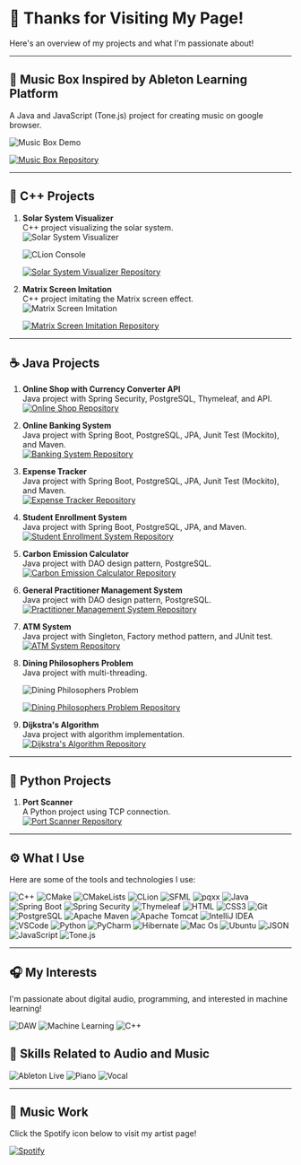# 👋 Thanks for Visiting My Page!

Here's an overview of my projects and what I'm passionate about!

---

## 🎵 **Music Box Inspired by Ableton Learning Platform**

A Java and JavaScript (Tone.js) project for creating music on google browser.

![Music Box Demo](https://github.com/user-attachments/assets/72b929a7-9bf9-493f-bdc6-9f05855fbe09) 

[![Music Box Repository](https://img.shields.io/badge/-View%20Repo-red?style=for-the-badge&logo=github)](https://github.com/chizuru-nina-yamauchi/Music_Box_Create_Your_Music_GroupWork)

---

## 🚀 **C++ Projects**

1. **Solar System Visualizer**  
   C++ project visualizing the solar system.  
   ![Solar System Visualizer](https://github.com/user-attachments/assets/a9d68a02-da6e-4133-8acc-762107fdbb60)

   ![CLion Console](https://github.com/user-attachments/assets/64b1eb05-b340-4707-a2bc-1eaea8484a7c)
    
   [![Solar System Visualizer Repository](https://img.shields.io/badge/-View%20Repo-blue?style=for-the-badge&logo=github)](https://github.com/chizuru-nina-yamauchi/Solar_System_Visualizer_Animation_Application)

1. **Matrix Screen Imitation**  
   C++ project imitating the Matrix screen effect.  
   ![Matrix Screen Imitation](https://github.com/user-attachments/assets/9f4ee58a-9197-4c9b-aedb-541684455630)

    [![Matrix Screen Imitation Repository](https://img.shields.io/badge/-View%20Repo-green?style=for-the-badge&logo=github)](https://github.com/chizuru-nina-yamauchi/Matrix_Screen)
   

---

## ☕ **Java Projects**

1. **Online Shop with Currency Converter API**  
   Java project with Spring Security, PostgreSQL, Thymeleaf, and API.  
   [![Online Shop Repository](https://img.shields.io/badge/-View%20Repo-orange?style=for-the-badge)](https://github.com/chizuru-nina-yamauchi/Online_Shop_WIth_Spring_Security_And_API)

2. **Online Banking System**  
   Java project with Spring Boot, PostgreSQL, JPA, Junit Test (Mockito), and Maven.  
   [![Banking System Repository](https://img.shields.io/badge/-View%20Repo-blue?style=for-the-badge)](https://github.com/chizuru-nina-yamauchi/Online_Banking_System_SpringBoot_Postgresql)

3. **Expense Tracker**  
   Java project with Spring Boot, PostgreSQL, JPA, Junit Test (Mockito), and Maven.  
   [![Expense Tracker Repository](https://img.shields.io/badge/-View%20Repo-green?style=for-the-badge)](https://github.com/chizuru-nina-yamauchi/Expense_Tracker_Application)

4. **Student Enrollment System**  
   Java project with Spring Boot, PostgreSQL, JPA, and Maven.  
   [![Student Enrollment System Repository](https://img.shields.io/badge/-View%20Repo-purple?style=for-the-badge)](https://github.com/chizuru-nina-yamauchi/Student_Enrollment_System)

5. **Carbon Emission Calculator**  
   Java project with DAO design pattern, PostgreSQL.  
   [![Carbon Emission Calculator Repository](https://img.shields.io/badge/-View%20Repo-orange?style=for-the-badge)](https://github.com/chizuru-nina-yamauchi/Carbon-Emission-Calculator)

6. **General Practitioner Management System**  
   Java project with DAO design pattern, PostgreSQL.  
   [![Practitioner Management System Repository](https://img.shields.io/badge/-View%20Repo-pink?style=for-the-badge)](https://github.com/chizuru-nina-yamauchi/-Pt.2-General-Practitioner-Management-System)

7. **ATM System**  
   Java project with Singleton, Factory method pattern, and JUnit test.  
   [![ATM System Repository](https://img.shields.io/badge/-View%20Repo-blue?style=for-the-badge)](https://github.com/chizuru-nina-yamauchi/Automated-Teller-Machine-ATM-System)

8. **Dining Philosophers Problem**  
   Java project with multi-threading.
   
   ![Dining Philosophers Problem](https://github.com/user-attachments/assets/1adc7626-be11-4b38-ae70-d7b001ea7a08)
   
   [![Dining Philosophers Problem Repository](https://img.shields.io/badge/-View%20Repo-green?style=for-the-badge)](https://github.com/chizuru-nina-yamauchi/Dining-Philosophers-Problem-Concurrency-Problem-multi-threading)

10. **Dijkstra's Algorithm**  
    Java project with algorithm implementation.  
   [![Dijkstra's Algorithm Repository](https://img.shields.io/badge/-View%20Repo-red?style=for-the-badge)](https://github.com/chizuru-nina-yamauchi/path-finding-algorithm)

---

## 🐍 **Python Projects**

1. **Port Scanner**  
   A Python project using TCP connection.  
   [![Port Scanner Repository](https://img.shields.io/badge/-View%20Repo-blue?style=for-the-badge)](https://github.com/chizuru-nina-yamauchi/Port_Scanner_with_IP_address)

---

## ⚙️ **What I Use**

Here are some of the tools and technologies I use:

![C++](https://img.shields.io/badge/C++-00599C?style=for-the-badge&logo=c%2B%2B&logoColor=white)
![CMake](https://img.shields.io/badge/CMake-064F8C?style=for-the-badge&logo=cmake&logoColor=white)
![CMakeLists](https://img.shields.io/badge/CMakeLists.txt-064F8C?style=for-the-badge&logo=cmake&logoColor=white)
![CLion](https://img.shields.io/badge/CLion-000000?style=for-the-badge&logo=clion&logoColor=white)
![SFML](https://img.shields.io/badge/SFML-8CC445?style=for-the-badge&logo=sfml&logoColor=white)
![pqxx](https://img.shields.io/badge/pqxx-4169E1?style=for-the-badge&logo=postgresql&logoColor=white)
![Java](https://img.shields.io/badge/java-%23ED8B00.svg?style=for-the-badge&logo=openjdk&logoColor=white)
![Spring Boot](https://img.shields.io/badge/Spring_Boot-F2F4F9?style=for-the-badge&logo=spring-boot)
![Spring Security](https://img.shields.io/badge/Spring_Security-6DB33F?style=for-the-badge&logo=Spring-Security&logoColor=white)
![Thymeleaf](https://img.shields.io/badge/Thymeleaf-%23005C0F.svg?style=for-the-badge&logo=Thymeleaf&logoColor=white)
![HTML](https://img.shields.io/badge/HTML5-E34F26?style=for-the-badge&logo=html5&logoColor=white)
![CSS3](https://img.shields.io/badge/CSS3-1572B6?style=for-the-badge&logo=css3&logoColor=white)
![Git](https://img.shields.io/badge/Git-F05032?style=for-the-badge&logo=git&logoColor=white)
![PostgreSQL](https://img.shields.io/badge/PostgreSQL-316192?style=for-the-badge&logo=postgresql&logoColor=white)
![Apache Maven](https://img.shields.io/badge/apache_maven-C71A36?style=for-the-badge&logo=apachemaven&logoColor=white)
![Apache Tomcat](https://img.shields.io/badge/apache%20tomcat-%23F8DC75.svg?style=for-the-badge&logo=apache-tomcat&logoColor=black)
![IntelliJ IDEA](https://img.shields.io/badge/IntelliJ_IDEA-000000.svg?style=for-the-badge&logo=intellij-idea&logoColor=white)
![VSCode](https://img.shields.io/badge/VSCode-0078D4?style=for-the-badge&logo=visual%20studio%20code&logoColor=white)
![Python](https://img.shields.io/badge/python-3670A0?style=for-the-badge&logo=python&logoColor=ffdd54)
![PyCharm](https://img.shields.io/badge/PyCharm-000000?style=for-the-badge&logo=pycharm&logoColor=white)
![Hibernate](https://img.shields.io/badge/Hibernate-59666C?style=for-the-badge&logo=Hibernate&logoColor=white)
![Mac Os](https://img.shields.io/badge/mac%20os-000000?style=for-the-badge&logo=apple&logoColor=white)
![Ubuntu](https://img.shields.io/badge/Ubuntu-E95420?style=for-the-badge&logo=ubuntu&logoColor=white)
![JSON](https://img.shields.io/badge/json-5E5C5C?style=for-the-badge&logo=json&logoColor=white)
![JavaScript](https://img.shields.io/badge/javascript-F7DF1E?style=for-the-badge&logo=javascript&logoColor=black)
![Tone.js](https://img.shields.io/badge/tone.js-F0DB4F?style=for-the-badge&logo=tone.js&logoColor=black)


---

## 🎧 **My Interests**

I'm passionate about digital audio, programming, and interested in machine learning!

![DAW](https://img.shields.io/badge/DAW-000000?style=for-the-badge&logo=audiomack&logoColor=white)
![Machine Learning](https://img.shields.io/badge/Machine_Learning-FF6F00?style=for-the-badge&logo=tensorflow&logoColor=white)
![C++](https://img.shields.io/badge/C++-00599C?style=for-the-badge&logo=c%2B%2B&logoColor=white)

## 🎹 **Skills Related to Audio and Music**

![Ableton Live](https://img.shields.io/badge/Ableton_Live_Suite-000000?style=for-the-badge&logo=abletonlive&logoColor=white)
![Piano](https://img.shields.io/badge/Piano-FF4500?style=for-the-badge&logo=musicbrainz&logoColor=white)
![Vocal](https://img.shields.io/badge/Vocal-DAA520?style=for-the-badge&logo=spotify&logoColor=white)

---

## 🎵 **Music Work**

Click the Spotify icon below to visit my artist page!

[![Spotify](https://img.shields.io/badge/Spotify-1DB954?style=for-the-badge&logo=spotify&logoColor=white)](https://open.spotify.com/artist/6u6f4IPkzOgD3XrmDtoNKb?si=lq6i8WtaRHSPqxZxH6p0AQ)
